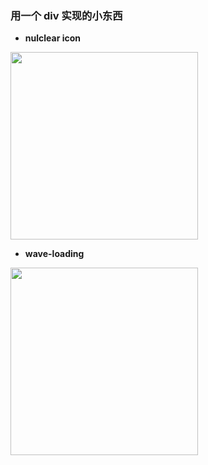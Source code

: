 ### 用一个 div 实现的小东西
- **nulclear icon**   
<img src="https://user-images.githubusercontent.com/20472384/38790635-31a4753c-4175-11e8-945a-bbdec07c4190.png" width="300">

- **wave-loading**  
<img src="https://user-images.githubusercontent.com/20472384/38791223-1d617260-4179-11e8-8008-99f9e525cfd3.gif" width="300">
